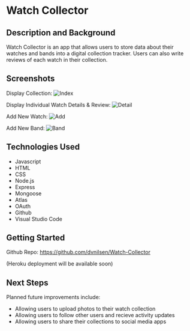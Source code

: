 # Watch Collector

## Description and Background
Watch Collector is an app that allows users to store data about their watches and bands into a digital collection tracker.  Users can also write reviews of each watch in their collection.

## Screenshots
Display Collection:
![Index](https://imgur.com/0jC4BAZ "Index")

Display Individual Watch Details & Review:
![Detail](https://imgur.com/4CDOE9L "Detail")

Add New Watch:
![Add](https://imgur.com/q9rqT89 "Add")

Add New Band:
![Band](https://imgur.com/naLh699 "Band")


## Technologies Used
- Javascript
- HTML
- CSS
- Node.js
- Express
- Mongoose
- Atlas
- OAuth
- Github
- Visual Studio Code

## Getting Started
Github Repo:
https://github.com/dvnilsen/Watch-Collector

(Heroku deployment will be available soon)

## Next Steps
Planned future improvements include:
- Allowing users to upload photos to their watch collection
- Allowing users to follow other users and recieve activity updates
- Allowing users to share their collections to social media apps